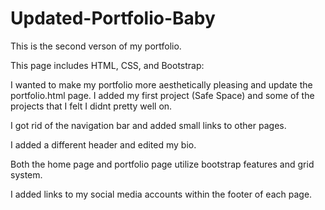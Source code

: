 # Updated-Portfolio-Baby
This is the second verson of my portfolio.

This page includes HTML, CSS, and Bootstrap:

I wanted to make my portfolio more aesthetically pleasing and update the portfolio.html page. I added my first project (Safe Space) and some of the projects that I felt I didnt pretty well on. 

I got rid of the navigation bar and added small links to other pages.

I added a different header and edited my bio. 

Both the home page and portfolio page utilize bootstrap features and grid system. 

I added links to my social media accounts within the footer of each page. 


